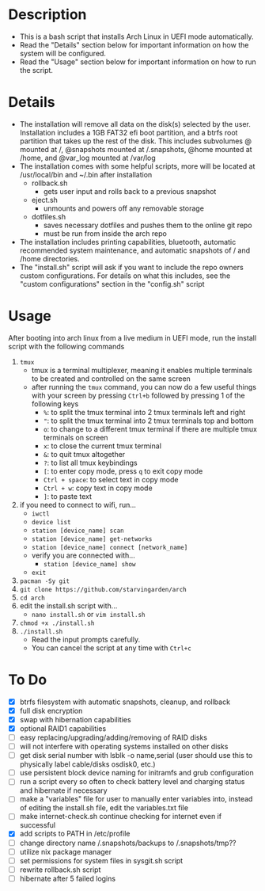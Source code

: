 # Description

- This is a bash script that installs Arch Linux in UEFI mode automatically.
- Read the "Details" section below for important information on how the system will be configured.
- Read the "Usage" section below for important information on how to run the script.

# Details

- The installation will remove all data on the disk(s) selected by the user. Installation includes a 1GB FAT32 efi boot partition, and a btrfs root partition that takes up the rest of the disk. This includes subvolumes @ mounted at /, @snapshots mounted at /.snapshots, @home mounted at /home, and @var_log mounted at /var/log
- The installation comes with some helpful scripts, more will be located at /usr/local/bin and ~/.bin after installation
    - rollback.sh
        - gets user input and rolls back to a previous snapshot
    - eject.sh
        - unmounts and powers off any removable storage
    - dotfiles.sh
        - saves necessary dotfiles and pushes them to the online git repo
        - must be run from inside the arch repo
- The installation includes printing capabilities, bluetooth, automatic recommended system maintenance, and automatic snapshots of / and /home directories.
- The "install.sh" script will ask if you want to include the repo owners custom configurations. For details on what this includes, see the "custom configurations" section in the "config.sh" script

# Usage

After booting into arch linux from a live medium in UEFI mode, run the install script with the following commands
1. `tmux`
    - tmux is a terminal multiplexer, meaning it enables multiple terminals to be created and controlled on the same screen
    - after running the `tmux` command, you can now do a few useful things with your screen by pressing `Ctrl+b` followed by pressing 1 of the following keys
        - `%`: to split the tmux terminal into 2 tmux terminals left and right
        - `"`: to split the tmux terminal into 2 tmux terminals top and bottom
        - `o`: to change to a different tmux terminal if there are multiple tmux terminals on screen
        - `x`: to close the current tmux terminal
        - `&`: to quit tmux altogether
        - `?`: to list all tmux keybindings
        - `[`: to enter copy mode, press `q` to exit copy mode
        - `Ctrl + space`: to select text in copy mode
        - `Ctrl + w`: copy text in copy mode
        - `]`: to paste text
2. if you need to connect to wifi, run...
    - `iwctl`
    - `device list`
    - `station [device_name] scan`
    - `station [device_name] get-networks`
    - `station [device_name] connect [network_name]`
    - verify you are connected with...
        - `station [device_name] show`
    - `exit`
3. `pacman -Sy git` 
4. `git clone https://github.com/starvingarden/arch`
5. `cd arch`
6. edit the install.sh script with...
    - `nano install.sh` or `vim install.sh`
7. `chmod +x ./install.sh`
8. `./install.sh`
    - Read the input prompts carefully.
    - You can cancel the script at any time with `Ctrl+c`

# To Do

- [x] btrfs filesystem with automatic snapshots, cleanup, and rollback
- [x] full disk encryption
- [x] swap with hibernation capabilities
- [x] optional RAID1 capabilities
- [ ] easy replacing/upgrading/adding/removing of RAID disks
- [ ] will not interfere with operating systems installed on other disks
- [ ] get disk serial number with lsblk -o name,serial (user should use this to physically label cable/disks osdisk0, etc.)
- [ ] use persistent block device naming for initramfs and grub configuration
- [ ] run a script every so often to check battery level and charging status and hibernate if necessary
- [ ] make a "variables" file for user to manually enter variables into, instead of editing the install.sh file, edit the variables.txt file
- [ ] make internet-check.sh continue checking for internet even if successful
- [x] add scripts to PATH in /etc/profile
- [ ] change directory name /.snapshots/backups to /.snapshots/tmp??
- [ ] utilize nix package manager
- [ ] set permissions for system files in sysgit.sh script
- [ ] rewrite rollback.sh script
- [ ] hibernate after 5 failed logins
